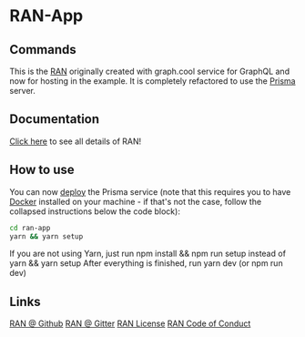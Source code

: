 # RAN-App

## Commands

This is the [RAN](https://www.rantoolkit.com/) originally created with  graph.cool service for GraphQL and now for hosting in the example. It is completely refactored to use the [Prisma](https://www.prisma.io/) server. 

## Documentation

[Click here](https://www.rantoolkit.com/) to see all details of RAN!

## How to use

You can now [deploy](https://www.prisma.io/docs/reference/cli-command-reference/database-service/prisma-deploy-kee1iedaov) the Prisma service (note that this requires you to have [Docker](https://www.docker.com) installed on your machine - if that's not the case, follow the collapsed instructions below the code block):

```sh
cd ran-app
yarn && yarn setup
```
If you are not using Yarn, just run npm install && npm run setup instead of yarn && yarn setup
After everything is finished, run yarn dev (or npm run dev)

## Links

[RAN @ Github](https://github.com/Sly777/ran)
[RAN @ Gitter](https://gitter.im/ran-boilerplate/Lobby)
[RAN License](https://github.com/Sly777/ran/blob/master/LICENSE.md)
[RAN Code of Conduct](https://github.com/Sly777/ran/blob/master/CODE_OF_CONDUCT.md)
